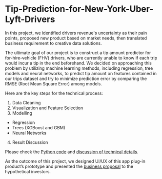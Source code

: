 # Tip-Prediction-for-New-York-Uber-Lyft-Drivers

In this project, we identified drivers revenue's uncertainty as their pain points, proposed new product based on market needs, then translated business requirement to creative data solutions. 

The ultimate goal of our project is to construct a tip amount predictor for for-hire-vehicle (FHV) drivers, who are currently unable to know if each trip would incur a tip in the end beforehand. We decided on approaching this problem by utilizing machine learning methods, including regression, tree models and neural networks, to predict tip amount on features contained in our trips dataset and try to minimize prediction error by comparing the RMSE (Root Mean Square Error) among models.

Here are the key steps for the technical process:  
1. Data Cleaning
2. Visualization and Feature Selection
3. Modelling
- Regression
- Trees (XGBoost and GBM)
- Neural Networks
4. Result Discussion

Please check the [Python code](Code.ipynb) and [discussion of technical details](Technical_Writup.pdf). 

As the outcome of this project, we designed UI/UX of this app plug-in product’s prototype and presented the [business proposal](TipTok_Business_Proposal.pdf) to the hypothetical investors. 
